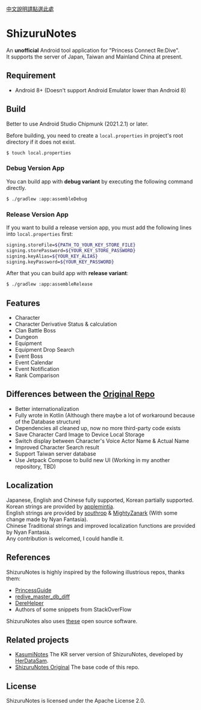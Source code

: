 [中文說明請點選此處](README_TW.md)

# ShizuruNotes
An **unofficial** Android tool application for "Princess Connect Re:Dive".  
It supports the server of Japan, Taiwan and Mainland China at present.

## Requirement
* Android 8+ (Doesn't support Android Emulator lower than Android 8)

## Build
Better to use Android Studio Chipmunk (2021.2.1) or later.  

Before building, you need to create a `local.properties` in project's root directory if it does not exist.

```sh
$ touch local.properties
```

### Debug Version App
You can build app with **debug variant** by executing the following command directly. 

```sh
$ ./gradlew :app:assembleDebug
```

### Release Version App
If you want to build a release version app, you must add the following lines into `local.properties` first:

```sh
signing.storeFile=${PATH_TO_YOUR_KEY_STORE_FILE}
signing.storePassword=${YOUR_KEY_STORE_PASSWORD}
signing.keyAlias=${YOUR_KEY_ALIAS}
signing.keyPassword=${YOUR_KEY_PASSWORD}
```

After that you can build app with **release variant**:

```sh
$ ./gradlew :app:assembleRelease
```

## Features
* Character 
* Character Derivative Status & calculation 
* Clan Battle Boss 
* Dungeon 
* Equipment 
* Equipment Drop Search 
* Event Boss 
* Event Calendar 
* Event Notification 
* Rank Comparison   

## Differences between the [Original Repo](https://github.com/MalitsPlus/ShizuruNotes)
* Better internationalization
* Fully wrote in Kotlin (Although there maybe a lot of workaround because of the Database structure)
* Dependencies all cleaned up, now no more third-party code exists
* Save Character Card Image to Device Local Storage
* Switch display between Character's Voice Actor Name & Actual Name
* Improved Character Search result
* Support Taiwan server database
* Use Jetpack Compose to build new UI (Working in my another repository, TBD)

## Localization  
Japanese, English and Chinese fully supported, Korean partially supported.  
Korean strings are provided by [applemintia](https://twitter.com/_applemintia).  
English strings are provided by [southrop](https://github.com/southrop) & [MightyZanark](https://github.com/MightyZanark) (With some change made by Nyan Fantasia).  
Chinese Traditional strings and improved localization functions are provided by Nyan Fantasia.  
Any contribution is welcomed, I could handle it.

## References
ShizuruNotes is highly inspired by the following illustrious repos, thanks them:
* [PrincessGuide](https://github.com/superk589/PrincessGuide)
* [redive_master_db_diff](https://github.com/esterTion/redive_master_db_diff)
* [DereHelper](https://github.com/Lazyeraser/DereHelper)
* Authors of some snippets from StackOverFlow

ShizuruNotes also uses [these](OPENSOURCE.md) open source software.

## Related projects
* [KasumiNotes](https://github.com/HerDataSam/KasumiNotes) The KR server version of ShizuruNotes, developed by [HerDataSam](https://github.com/HerDataSam).  
* [ShizuruNotes Original](https://github.com/MalitsPlus/ShizuruNotes) The base code of this repo.
 
## License 
ShizuruNotes is licensed under the Apache License 2.0. 
